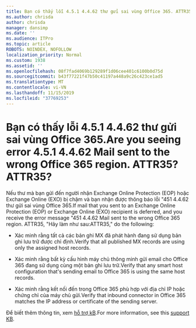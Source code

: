 ```yaml
---
title: Bạn có thấy lỗi 4.5.1 4.4.62 thư gửi sai vùng Office 365. ATTR35?
ms.author: chrisda
author: chrisda
manager: dansimp
ms.date: ''
ms.audience: ITPro
ms.topic: article
ROBOTS: NOINDEX, NOFOLLOW
localization_priority: Normal
ms.custom: 1938
ms.assetid: ''
ms.openlocfilehash: 08f7fad4069b129289f1d06cee401c6100b0d75d
ms.sourcegitcommit: b43f77221f47b50c41197a448a9c26c423ce1ad5
ms.translationtype: MT
ms.contentlocale: vi-VN
ms.lasthandoff: 11/15/2019
ms.locfileid: "37769253"
---
```

# <a name="are-you-seeing-error-451-4462-mail-sent-to-the-wrong-office-365-region-attr35"></a><span data-ttu-id="f6dab-103">Bạn có thấy lỗi 4.5.1 4.4.62 thư gửi sai vùng Office 365.</span><span class="sxs-lookup"><span data-stu-id="f6dab-103">Are you seeing error 4.5.1 4.4.62 Mail sent to the wrong Office 365 region.</span></span> <span data-ttu-id="f6dab-104">ATTR35?</span><span class="sxs-lookup"><span data-stu-id="f6dab-104">ATTR35?</span></span>

<span data-ttu-id="f6dab-105">Nếu thư mà bạn gửi đến người nhận Exchange Online Protection (EOP) hoặc Exchange Online (EXO) bị chậm và bạn nhận được thông báo lỗi "451 4.4.62 thư gửi sai vùng Office 365.</span><span class="sxs-lookup"><span data-stu-id="f6dab-105">If mail that you sent to an Exchange Online Protection (EOP) or Exchange Online (EXO) recipient is deferred, and you receive the error message "451 4.4.62 Mail sent to the wrong Office 365 region.</span></span> <span data-ttu-id="f6dab-106">ATTR35, "Hãy làm như sau:</span><span class="sxs-lookup"><span data-stu-id="f6dab-106">ATTR35," do the following:</span></span>

- <span data-ttu-id="f6dab-107">Xác minh rằng tất cả các bản ghi MX đã phát hành đang sử dụng bản ghi lưu trữ được chỉ định.</span><span class="sxs-lookup"><span data-stu-id="f6dab-107">Verify that all published MX records are using only the assigned host records.</span></span>

- <span data-ttu-id="f6dab-108">Xác minh rằng bất kỳ cấu hình máy chủ thông minh gửi email cho Office 365 đang sử dụng cùng một bản ghi lưu trữ.</span><span class="sxs-lookup"><span data-stu-id="f6dab-108">Verify that any smart host configuration that's sending email to Office 365 is using the same host records.</span></span>

- <span data-ttu-id="f6dab-109">Xác minh rằng kết nối đến trong Office 365 phù hợp với địa chỉ IP hoặc chứng chỉ của máy chủ gửi.</span><span class="sxs-lookup"><span data-stu-id="f6dab-109">Verify that inbound connector in Office 365 matches the IP address or certificate of the sending server.</span></span>

<span data-ttu-id="f6dab-110">Để biết thêm thông tin, xem [hỗ trợ kB](https://support.microsoft.com/help/4057301/attr35-response-code-when-mail-is-sent-to-eop-exo).</span><span class="sxs-lookup"><span data-stu-id="f6dab-110">For more information, see this [support KB](https://support.microsoft.com/help/4057301/attr35-response-code-when-mail-is-sent-to-eop-exo).</span></span>

